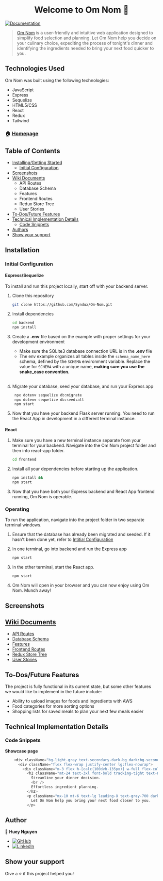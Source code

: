 
<h1 align="center">Welcome to Om Nom 👋</h1>
<p>
  <a href="https://github.com/Syndux/Om-Nom" target="_blank">
    <img alt="Documentation" src="https://img.shields.io/badge/documentation-yes-brightgreen.svg" />
  </a>
</p>

> [Om Nom](https://om-nom.onrender.com/) is a user-friendly and intuitive web application designed to simplify food selection and planning. Let Om Nom help you decide on your culinary choice, expediting the process of tonight's dinner and identifying the ingredients needed to bring your next food quicker to you.

## Technologies Used

Om Nom was built using the following technologies:

- JavaScript
- Express
- Sequelize
- HTML5/CSS
- React
- Redux
- Tailwind

### 🏠 [Homepage](https://om-nom.onrender.com/)

## Table of Contents
- [Installing/Getting Started](https://github.com/Syndux/Om-Nom#installation)
	 - [Initial Configuration](https://github.com/Syndux/Om-Nom#initial-configuration)
- [Screenshots](https://github.com/Syndux/Om-Nom#screenshots)
- [Wiki Documents](https://github.com/Syndux/Om-Nom#wiki-documents)
	- API Routes
 	- Database Schema
 	- Features
 	- Frontend Routes
 	- Redux Store Tree
	- User Stories
- [To-Dos/Future Features](https://github.com/Syndux/Om-Nom#to-dosfuture-features)
- [Technical Implementation Details](https://github.com/Syndux/Om-Nom#technical-implementation-details)
	- [Code Snippets](https://github.com/Syndux/Om-Nom#code-snippets)
- [Authors](https://github.com/Syndux/Om-Nom#authors)
- [Show your support](https://github.com/Syndux/Om-Nom#show-your-support)

## Installation

### Initial Configuration
#### Express/Sequelize
To install and run this project locally, start off with your backend server.

1. Clone this repository
    ```bash
    git clone https://github.com/Syndux/Om-Nom.git
    ```

2. Install dependencies
    ```bash
    cd backend
    npm install
    ```

3. Create a **.env** file based on the example with proper settings for your
   development environment
    - Make sure the SQLite3 database connection URL is in the **.env** file
    - The env example organizes all tables inside the `schema_name_here` schema, defined
        by the `SCHEMA` environment variable.  Replace the value for
        `SCHEMA` with a unique name, **making sure you use the snake_case
        convention**.
    <br></br>

4. Migrate your database, seed your database, and run your Express app

   ```bash
    npx dotenv sequelize db:migrate
    npx dotenv sequelize db:seed:all
    npm start
   ```
5. Now that you have your backend Flask server running. You need to run the React App in development in a different terminal instance.

#### React
1. Make sure you have a new terminal instance separate from your terminal for your backend. Navigate into the Om Nom project folder and then into react-app folder.
    ```bash
    cd frontend
    ```

2. Install all your dependencies before starting up the application.
    ```bash
    npm install &&
    npm start
    ```

3. Now that you have both your Express backend and React App frontend running, Om Nom is operable.

### Operating
To run the application, navigate into the project folder in two separate terminal windows.

1. Ensure that the database has already been migrated and seeded. If it hasn't been done yet, refer to [Intitial Configuration](https://github.com/Syndux/Om-Nom/blob/main/README.md#initial-configuration)

2. In one terminal, go into backend and run the Express app
    ```bash
    npm start
    ```

3. In the other terminal, start the React app.
    ```bash
    npm start
    ```

4. Om Nom will open in your browser and you can now enjoy using Om Nom. Munch away!

## Screenshots

## [Wiki Documents](https://github.com/Syndux/Om-Nom/wiki)
- [API Routes](https://github.com/Syndux/Om-Nom/wiki/Backend-Routes)
- [Database Schema](https://github.com/Syndux/Om-Nom/wiki/Database-Schema)
- [Features](https://github.com/Syndux/Om-Nom/wiki/Feature-List)
- [Frontend Routes](https://github.com/Syndux/Om-Nom/wiki/Frontend-Routes)
- [Redux Store Tree](https://github.com/Syndux/Om-Nom/wiki/Redux-State)
- [User Stories](https://github.com/Syndux/Om-Nom/wiki/User-Stories)

## To-Dos/Future Features

The project is fully functional in its current state, but some other features we would like to implement in the future include:

- Ability to upload images for foods and ingredients with AWS
- Food categories for more sorting options
- Shopping lists for saved meals to plan your next few meals easier


## Technical Implementation Details
### Code Snippets

**Showcase page**
```javascript
    <div className="bg-light-gray text-secondary-dark-bg dark:bg-secondary-dark-bg dark:text-light-gray">
      <div className="flex flex-wrap justify-center lg:flex-nowrap">
        <div className="m-3 flex h-[calc(100dvh-135px)] w-full flex-col items-center overflow-hidden rounded-xl bg-main-bg text-center dark:bg-main-dark-bg">
          <h2 className="mt-24 text-3xl font-bold tracking-tight text-main-dark-bg dark:text-main-bg sm:text-4xl">
            Streamline your dinner decision.
            <br />
            Effortless ingredient planning.
          </h2>
          <p className="mx-10 mt-6 text-lg leading-8 text-gray-700 dark:text-gray-300 sm:mx-28">
            Let Om Nom help you bring your next food closer to you.
          </p>       
```

## Author

👤 **Huey Nguyen**
* [![GitHub](https://img.shields.io/badge/github-%23121011.svg?style=for-the-badge&logo=github&logoColor=white)](https://github.com/Syndux)
* [![LinkedIn](https://img.shields.io/badge/linkedin-%230077B5.svg?style=for-the-badge&logo=linkedin&logoColor=white)](https://www.linkedin.com/in/huey-nguyen/)

## Show your support

Give a ⭐️ if this project helped you!
